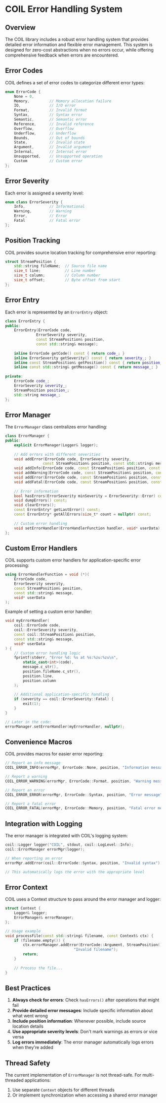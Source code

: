 # COIL Error Handling System

## Overview

The COIL library includes a robust error handling system that provides detailed error information and flexible error management. This system is designed for zero-cost abstractions when no errors occur, while offering comprehensive feedback when errors are encountered.

## Error Codes

COIL defines a set of error codes to categorize different error types:

```cpp
enum ErrorCode {
    None = 0,
    Memory,         // Memory allocation failure
    IO,             // I/O error
    Format,         // Invalid format
    Syntax,         // Syntax error
    Semantic,       // Semantic error
    Reference,      // Invalid reference
    Overflow,       // Overflow
    Underflow,      // Underflow
    Bounds,         // Out of bounds
    State,          // Invalid state
    Argument,       // Invalid argument
    Internal,       // Internal error
    Unsupported,    // Unsupported operation
    Custom          // Custom error
};
```

## Error Severity

Each error is assigned a severity level:

```cpp
enum class ErrorSeverity {
    Info,           // Informational
    Warning,        // Warning
    Error,          // Error
    Fatal           // Fatal error
};
```

## Position Tracking

COIL provides source location tracking for comprehensive error reporting:

```cpp
struct StreamPosition {
    std::string fileName;  // Source file name
    size_t line;           // Line number
    size_t column;         // Column number
    size_t offset;         // Byte offset from start
};
```

## Error Entry

Each error is represented by an `ErrorEntry` object:

```cpp
class ErrorEntry {
public:
    ErrorEntry(ErrorCode code, 
              ErrorSeverity severity, 
              const StreamPosition& position,
              const std::string& message);
    
    inline ErrorCode getCode() const { return code_; }
    inline ErrorSeverity getSeverity() const { return severity_; }
    inline const StreamPosition& getPosition() const { return position_; }
    inline const std::string& getMessage() const { return message_; }
    
private:
    ErrorCode code_;
    ErrorSeverity severity_;
    StreamPosition position_;
    std::string message_;
};
```

## Error Manager

The `ErrorManager` class centralizes error handling:

```cpp
class ErrorManager {
public:
    explicit ErrorManager(Logger& logger);
    
    // Add errors with different severities
    void addError(ErrorCode code, ErrorSeverity severity, 
                 const StreamPosition& position, const std::string& message);
    void addInfo(ErrorCode code, const StreamPosition& position, const std::string& message);
    void addWarning(ErrorCode code, const StreamPosition& position, const std::string& message);
    void addError(ErrorCode code, const StreamPosition& position, const std::string& message);
    void addFatal(ErrorCode code, const StreamPosition& position, const std::string& message);
    
    // Error information
    bool hasErrors(ErrorSeverity minSeverity = ErrorSeverity::Error) const;
    void dumpErrors() const;
    void clearErrors();
    const ErrorEntry* getLastError() const;
    const ErrorEntry* getAllErrors(size_t* count = nullptr) const;
    
    // Custom error handling
    void setErrorHandler(ErrorHandlerFunction handler, void* userData);
};
```

## Custom Error Handlers

COIL supports custom error handlers for application-specific error processing:

```cpp
using ErrorHandlerFunction = void (*)(
    ErrorCode code,
    ErrorSeverity severity,
    const StreamPosition& position,
    const std::string& message,
    void* userData
);
```

Example of setting a custom error handler:

```cpp
void myErrorHandler(
    coil::ErrorCode code,
    coil::ErrorSeverity severity,
    const coil::StreamPosition& position,
    const std::string& message,
    void* userData
) {
    // Custom error handling logic
    fprintf(stderr, "Error %d: %s at %s:%zu:%zu\n",
        static_cast<int>(code),
        message.c_str(),
        position.fileName.c_str(),
        position.line,
        position.column
    );
    
    // Additional application-specific handling
    if (severity == coil::ErrorSeverity::Fatal) {
        exit(1);
    }
}

// Later in the code:
errorManager.setErrorHandler(myErrorHandler, nullptr);
```

## Convenience Macros

COIL provides macros for easier error reporting:

```cpp
// Report an info message
COIL_ERROR_INFO(errorMgr, ErrorCode::None, position, "Information message");

// Report a warning
COIL_ERROR_WARNING(errorMgr, ErrorCode::Format, position, "Warning message");

// Report an error
COIL_ERROR_ERROR(errorMgr, ErrorCode::Syntax, position, "Error message");

// Report a fatal error
COIL_ERROR_FATAL(errorMgr, ErrorCode::Memory, position, "Fatal error message");
```

## Integration with Logging

The error manager is integrated with COIL's logging system:

```cpp
coil::Logger logger("COIL", stdout, coil::LogLevel::Info);
coil::ErrorManager errorMgr(logger);

// When reporting an error
errorMgr.addError(coil::ErrorCode::Syntax, position, "Invalid syntax");

// This automatically logs the error with the appropriate level
```

## Error Context

COIL uses a Context structure to pass around the error manager and logger:

```cpp
struct Context {
    Logger& logger;
    ErrorManager& errorManager;
};

// Usage example
void processFile(const std::string& filename, const Context& ctx) {
    if (filename.empty()) {
        ctx.errorManager.addError(ErrorCode::Argument, StreamPosition(), 
                               "Invalid filename");
        return;
    }
    
    // Process the file...
}
```

## Best Practices

1. **Always check for errors**: Check `hasErrors()` after operations that might fail
2. **Provide detailed error messages**: Include specific information about what went wrong
3. **Include position information**: Whenever possible, include source location details
4. **Use appropriate severity levels**: Don't mark warnings as errors or vice versa
5. **Log errors immediately**: The error manager automatically logs errors when they're added

## Thread Safety

The current implementation of `ErrorManager` is not thread-safe. For multi-threaded applications:

1. Use separate `Context` objects for different threads
2. Or implement synchronization when accessing a shared error manager